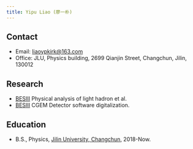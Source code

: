 ```yaml
---
title: Yipu Liao (廖一朴)
---
```


## Contact
- Email: [liaoypkirk@163.com](liaoypkirk@163.com)
- Office: JLU, Physics building, 2699 Qianjin Street, Changchun, Jilin, 130012

## Research
- [BESIII](http://bes3.ihep.ac.cn)  Physical analysis of light hadron et al.
- [BESIII](http://bes3.ihep.ac.cn)  CGEM Detector software digitalization.

## Education
- B.S., Physics, [Jilin University, Changchun](https://phy.jlu.edu.cn/), 2018-Now.
